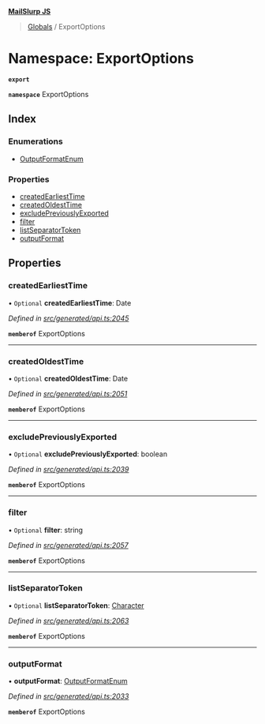 **[MailSlurp JS](../README.md)**

> [Globals](../README.md) / ExportOptions

# Namespace: ExportOptions

**`export`** 

**`namespace`** ExportOptions

## Index

### Enumerations

* [OutputFormatEnum](../enums/exportoptions.outputformatenum.md)

### Properties

* [createdEarliestTime](exportoptions.md#createdearliesttime)
* [createdOldestTime](exportoptions.md#createdoldesttime)
* [excludePreviouslyExported](exportoptions.md#excludepreviouslyexported)
* [filter](exportoptions.md#filter)
* [listSeparatorToken](exportoptions.md#listseparatortoken)
* [outputFormat](exportoptions.md#outputformat)

## Properties

### createdEarliestTime

• `Optional` **createdEarliestTime**: Date

*Defined in [src/generated/api.ts:2045](https://github.com/mailslurp/mailslurp-client/blob/aa918cc/src/generated/api.ts#L2045)*

**`memberof`** ExportOptions

___

### createdOldestTime

• `Optional` **createdOldestTime**: Date

*Defined in [src/generated/api.ts:2051](https://github.com/mailslurp/mailslurp-client/blob/aa918cc/src/generated/api.ts#L2051)*

**`memberof`** ExportOptions

___

### excludePreviouslyExported

• `Optional` **excludePreviouslyExported**: boolean

*Defined in [src/generated/api.ts:2039](https://github.com/mailslurp/mailslurp-client/blob/aa918cc/src/generated/api.ts#L2039)*

**`memberof`** ExportOptions

___

### filter

• `Optional` **filter**: string

*Defined in [src/generated/api.ts:2057](https://github.com/mailslurp/mailslurp-client/blob/aa918cc/src/generated/api.ts#L2057)*

**`memberof`** ExportOptions

___

### listSeparatorToken

• `Optional` **listSeparatorToken**: [Character](../interfaces/character.md)

*Defined in [src/generated/api.ts:2063](https://github.com/mailslurp/mailslurp-client/blob/aa918cc/src/generated/api.ts#L2063)*

**`memberof`** ExportOptions

___

### outputFormat

•  **outputFormat**: [OutputFormatEnum](../enums/exportoptions.outputformatenum.md)

*Defined in [src/generated/api.ts:2033](https://github.com/mailslurp/mailslurp-client/blob/aa918cc/src/generated/api.ts#L2033)*

**`memberof`** ExportOptions
